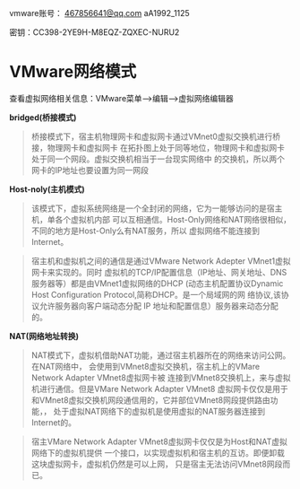 
vmware账号：
467856641@qq.com
aA1992_1125

密钥：CC398-2YE9H-M8EQZ-ZQXEC-NURU2

# VMware网络模式

查看虚拟网络相关信息：VMware菜单-->编辑-->虚拟网络编辑器

**bridged(桥接模式)**

> 桥接模式下，宿主机物理网卡和虚拟网卡通过VMnet0虚拟交换机进行桥接，物理网卡和虚拟网卡
> 在拓扑图上处于同等地位，物理网卡和虚拟网卡处于同一个网段。虚拟交换机相当于一台现实网络中
> 的交换机，所以两个网卡的IP地址也要设置为同一网段

**Host-noly(主机模式)**

> 该模式下，虚拟系统网络是一个全封闭的网络，它为一能够访问的是宿主机，单各个虚拟机内部
> 可以互相通信。Host-Only网络和NAT网络很相似，不同的地方是Host-Only么有NAT服务，所以
> 虚拟网络不能连接到Internet。

> 宿主机和虚拟机之间的通信是通过VMware Network Adepter VMnet1虚拟网卡来实现的。同时
> 虚拟机的TCP/IP配置信息（IP地址、网关地址、DNS服务器等）都是由VMnet1虚拟网络的DHCP
> (动态主机配置协议Dynamic Host Configuration Protocol,简称DHCP。是一个局域网的网
> 络协议,该协议允许服务器向客户端动态分配 IP 地址和配置信息）服务器来动态分配的。

**NAT(网络地址转换)**

> NAT模式下，虚拟机借助NAT功能，通过宿主机器所在的网络来访问公网。在NAT网络中，
> 会使用到VMnet8虚拟交换机，宿主机上的VMare Network Adapter VMnet8虚拟网卡被
> 连接到VMnet8交换机上，来与虚拟机进行通信。但是VMare Network Adapter VMnet8
> 虚拟网卡仅仅是用于和VMnet8虚拟交换机网段通信用的，它并部位VMnet8网段提供路由功能，，
> 处于虚拟NAT网络下的虚拟机是使用虚拟的NAT服务器连接到Internet的。

> 宿主VMare Network Adapter VMnet8虚拟网卡仅仅是为Host和NAT虚拟网络下的虚拟机提供
> 一个接口，以实现虚拟机和宿主机的互访。即便卸载这块虚拟网卡，虚拟机仍然是可以上网，
> 只是宿主无法访问VMnet8网段而已。














